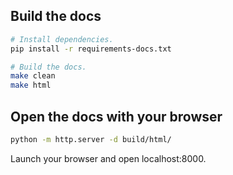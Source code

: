 ## Build the docs

```bash
# Install dependencies.
pip install -r requirements-docs.txt

# Build the docs.
make clean
make html
```

## Open the docs with your browser

```bash
python -m http.server -d build/html/ 
```

Launch your browser and open localhost:8000.
